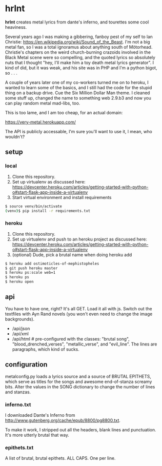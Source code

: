 # hrlnt 
**hrlnt** creates metal lyrics from dante's inferno, and tourettes some cool heaviness.

Several years ago I was making a gibbering, fanboy pest of my self to Ian Christie: https://en.wikipedia.org/wiki/Sound_of_the_Beast. I'm not a big metal fan, so I was a total ignoramus about anything south of Mötorhead. Christie's chapters on the weird church-burning crazoids involved in the Black Metal scene were so compelling, and the quoted lyrics so absolutely nuts that I thought "hey, I'll make him a toy death metal lyrics generator". I kind of did, but it was weak, and his site was in PHP and I'm a python bigot, so . . .

A couple of years later one of my co-workers turned me on to heroku, I wanted to learn some of the basics, and I still had the code for the stupid thing on a backup drive. Cue the Six Million Dollar Man theme. I cleaned some stuff up, changed the name to something web 2.9.b3 and now you can play random metal mad-libs, too. 

This is too lame, and I am too cheap, for an actual domain:

https://very-metal.herokuapp.com/

The API is publicly accessable, I'm sure you'll want to use it, I mean, who wouldn't?

## setup
### local
1. Clone this repository.
1. Set up virtualenv as discussed here: https://devcenter.heroku.com/articles/getting-started-with-python-o#start-flask-app-inside-a-virtualenv
1. Start virtual environment and install requirements
```bash
$ source venv/bin/activate
(venv)$ pip install -r requirements.txt

```

### heroku
1. Clone this repository.
1. Set up virtualenv and push to an heroku project as discussed here: https://devcenter.heroku.com/articles/getting-started-with-python-o#start-flask-app-inside-a-virtualenv
1. (optional) Dude, pick a brutal name when doing heroku add
```bash
$ heroku add ostimoticles-of-mephistopheles
$ git push heroku master 
$ heroku ps:scale web=1
$ heroku ps
$ heroku open
```
## api
You have to have one, right? It's all GET. Load it all with js. Switch out the textfiles with Ayn Rand novels (you won't even need to change the image backgrounds).
- /api/json
- /api/xml
- /api/html # pre-configured with the classes: "brutal song", "blood_drenched_verses", "metallic_verse", and "evil_line". The lines are paragraphs, which kind of sucks.

## configuration
metalconfig.py loads a lyrics source and a source of BRUTAL EPITHETS, which serve as titles for the songs and awesome end-of-stanza screamy bits. Alter the values in the SONG dictionary to change the number of lines and stanzas.

### inferno.txt
I downloaded Dante's Inferno from http://www.gutenberg.org/cache/epub/8800/pg8800.txt. 

To make it work, I stripped out all the headers, blank lines and punctuation. It's more utterly brutal that way.

### epithets.txt
A list of brutal, brutal epithets. ALL CAPS. One per line.
